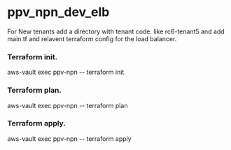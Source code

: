 # ppv_npn_dev_elb

For New tenants add a directory with tenant code. like rc6-tenant5 and add main.tf and relavent terraform config for the load balancer.

### Terraform init.
aws-vault exec ppv-npn -- terraform init

### Terraform plan.
aws-vault exec ppv-npn -- terraform plan

### Terraform apply.
aws-vault exec ppv-npn -- terraform apply

